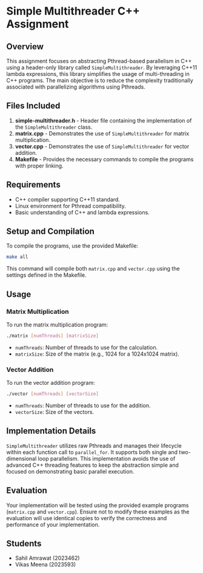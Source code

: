 # Simple Multithreader C++ Assignment

## Overview

This assignment focuses on abstracting Pthread-based parallelism in C++ using a header-only library called `SimpleMultithreader`. By leveraging C++11 lambda expressions, this library simplifies the usage of multi-threading in C++ programs. The main objective is to reduce the complexity traditionally associated with parallelizing algorithms using Pthreads.

## Files Included

1. **simple-multithreader.h** - Header file containing the implementation of the `SimpleMultithreader` class.
2. **matrix.cpp** - Demonstrates the use of `SimpleMultithreader` for matrix multiplication.
3. **vector.cpp** - Demonstrates the use of `SimpleMultithreader` for vector addition.
4. **Makefile** - Provides the necessary commands to compile the programs with proper linking.

## Requirements

- C++ compiler supporting C++11 standard.
- Linux environment for Pthread compatibility.
- Basic understanding of C++ and lambda expressions.

## Setup and Compilation

To compile the programs, use the provided Makefile:

```bash
make all
```

This command will compile both `matrix.cpp` and `vector.cpp` using the settings defined in the Makefile.

## Usage

### Matrix Multiplication

To run the matrix multiplication program:

```bash
./matrix [numThreads] [matrixSize]
```

- `numThreads`: Number of threads to use for the calculation.
- `matrixSize`: Size of the matrix (e.g., 1024 for a 1024x1024 matrix).

### Vector Addition

To run the vector addition program:

```bash
./vector [numThreads] [vectorSize]
```

- `numThreads`: Number of threads to use for the addition.
- `vectorSize`: Size of the vectors.

## Implementation Details

`SimpleMultithreader` utilizes raw Pthreads and manages their lifecycle within each function call to `parallel_for`. It supports both single and two-dimensional loop parallelism. This implementation avoids the use of advanced C++ threading features to keep the abstraction simple and focused on demonstrating basic parallel execution.

## Evaluation

Your implementation will be tested using the provided example programs (`matrix.cpp` and `vector.cpp`). Ensure not to modify these examples as the evaluation will use identical copies to verify the correctness and performance of your implementation.

## Students

- Sahil Amrawat (2023462)
- Vikas Meena (2023593)
